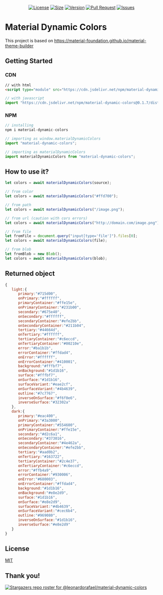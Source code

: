 <p align="center">
    <a href="https://github.com/leonardorafael/material-dynamic-colors/blob/main/LICENSE"><img src="https://img.shields.io/github/license/leonardorafael/material-dynamic-colors" alt="License"></a>
    <a href="https://img.badgesize.io/leonardorafael/material-dynamic-colors/main/dist/cdn/material-dynamic-colors.min.js?compression=brotli"><img src="https://img.badgesize.io/leonardorafael/material-dynamic-colors/main/dist/cdn/material-dynamic-colors.min.js?compression=brotli" alt="Size"></a>
    <a href="https://www.npmjs.com/package/material-dynamic-colors"><img src="https://img.shields.io/npm/v/material-dynamic-colors" alt="Version"></a>
    <a href="https://github.com/leonardorafael/material-dynamic-colors/pulls"><img src="https://img.shields.io/github/issues-pr/leonardorafael/material-dynamic-colors" alt="Pull Request"></a>
    <a href="https://github.com/leonardorafael/material-dynamic-colors/issues"><img src="https://img.shields.io/github/issues/leonardorafael/material-dynamic-colors" alt="Issues"></a>
</p>

# Material Dynamic Colors

This project is based on https://material-foundation.github.io/material-theme-builder

## Getting Started

### CDN

```html
// with html
<script type="module" src="https://cdn.jsdelivr.net/npm/material-dynamic-colors@0.1.7/dist/cdn/material-dynamic-colors.min.js"></script>
```

```js
// with javascript
import "https://cdn.jsdelivr.net/npm/material-dynamic-colors@0.1.7/dist/cdn/material-dynamic-colors.min.js";
```

### NPM

```js
// installing
npm i material-dynamic-colors
```

```js
// importing as window.materialDynamicColors
import "material-dynamic-colors";
```

```js
// importing as materialDynamicColors
import materialDynamicColors from "material-dynamic-colors";
```

## How to use it?
```js
let colors = await materialDynamicColors(source);

// from color
let colors = await materialDynamicColors("#ffd700");

// from path
let colors = await materialDynamicColors("/image.png");

// from url (caution with cors errors)
let colors = await materialDynamicColors("http://domain.com/image.png");

// from file
let fromFile = document.query("input[type='file']").files[0];
let colors = await materialDynamicColors(file);

// from blob
let fromBlob = new Blob();
let colors = await materialDynamicColors(blob);
```

## Returned object
```js
{
   light:{
      primary:"#715d00",
      onPrimary:"#ffffff",
      primaryContainer:"#ffe15e",
      onPrimaryContainer:"#231b00",
      secondary:"#675e40",
      onSecondary:"#ffffff",
      secondaryContainer:"#efe2bb",
      onSecondaryContainer:"#211b04",
      tertiary:"#44664d",
      onTertiary:"#ffffff",
      tertiaryContainer:"#c6eccd",
      onTertiaryContainer:"#00210e",
      error:"#ba1b1b",
      errorContainer:"#ffdad4",
      onError:"#ffffff",
      onErrorContainer:"#410001",
      background:"#fffbf7",
      onBackground:"#1d1b16",
      surface:"#fffbf7",
      onSurface:"#1d1b16",
      surfaceVariant:"#eae2cf",
      onSurfaceVariant:"#4b4639",
      outline:"#7c7767",
      inverseOnSurface:"#f6f0e6",
      inverseSurface:"#32302a"
   },
   dark:{
      primary:"#eac400",
      onPrimary:"#3a3000",
      primaryContainer:"#554600",
      onPrimaryContainer:"#ffe15e",
      secondary:"#d2c6a1",
      onSecondary:"#373016",
      secondaryContainer:"#4e462a",
      onSecondaryContainer:"#efe2bb",
      tertiary:"#aad0b2",
      onTertiary:"#163722",
      tertiaryContainer:"#2c4e37",
      onTertiaryContainer:"#c6eccd",
      error:"#ffb4a9",
      errorContainer:"#930006",
      onError:"#680003",
      onErrorContainer:"#ffdad4",
      background:"#1d1b16",
      onBackground:"#e8e2d9",
      surface:"#1d1b16",
      onSurface:"#e8e2d9",
      surfaceVariant:"#4b4639",
      onSurfaceVariant:"#cec6b4",
      outline:"#969080",
      inverseOnSurface:"#1d1b16",
      inverseSurface:"#e8e2d9"
   }
}
```



## License

[MIT](https://opensource.org/licenses/MIT)

## Thank you!
[![Stargazers repo roster for @leonardorafael/material-dynamic-colors](https://reporoster.com/stars/notext/leonardorafael/material-dynamic-colors)](https://github.com/leonardorafael/material-dynamic-colors/stargazers)
